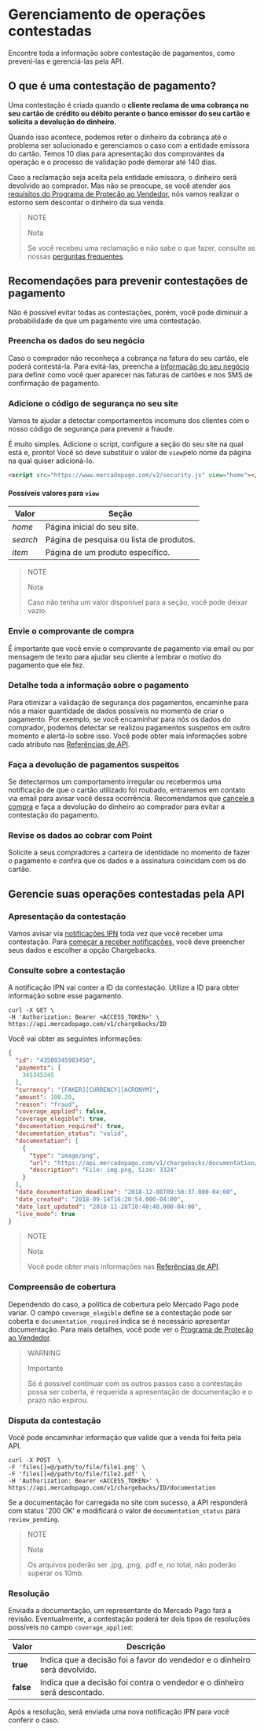# Gerenciamento de operações contestadas

Encontre toda a informação sobre contestação de pagamentos, como preveni-las e gerenciá-las pela API.

## O que é uma contestação de pagamento?

Uma contestação é criada quando o **cliente reclama de uma cobrança no seu cartão de crédito ou débito perante o banco emissor do seu cartão e solicita a devolução do dinheiro.**

Quando isso acontece, podemos reter o dinheiro da cobrança até o problema ser solucionado e gerenciamos o caso com a entidade emissora do cartão. Temos 10 dias para apresentação dos comprovantes da operação e o processo de validação pode demorar até 140 dias.

Caso a reclamação seja aceita pela entidade emissora, o dinheiro será devolvido ao comprador. Mas não se preocupe, se você atender aos [requisitos do Programa de Proteção ao Vendedor](https://www.mercadopago.com.ar/ayuda/requisitos-programa-proteccion-vendedor_294), nós vamos realizar o estorno sem descontar o dinheiro da sua venda.

> NOTE
>
> Nota
>
> Se você recebeu uma reclamação e não sabe o que fazer, consulte as nossas [perguntas frequentes](https://www.mercadopago.com.ar/ayuda/recib%C3%AD-un-contracargo_4249).

## Recomendações para prevenir contestações de pagamento

Não é possível evitar todas as contestações, porém, você pode diminuir a probabilidade de que um pagamento vire uma contestação.

### Preencha os dados do seu negócio

Caso o comprador não reconheça a cobrança na fatura do seu cartão, ele poderá contestá-la. Para evitá-las, preencha a [informação do seu negócio](https://www.mercadopago.com.ar/settings/account) para definir como você quer aparecer nas faturas de cartões e nos SMS de confirmação de pagamento.

### Adicione o código de segurança no seu site

Vamos te ajudar a detectar comportamentos incomuns dos clientes com o nosso código de segurança para prevenir a fraude.

É muito simples. Adicione o script, configure a seção do seu site na qual está e, pronto! Você só deve substituir o valor de `view`pelo nome da página na qual quiser adicioná-lo.

```html
<script src="https://www.mercadopago.com/v2/security.js" view="home"></script>
```

#### Possíveis valores para `view`

| Valor | Seção |
| --- | --- |
| *home* | Página inicial do seu site. |
| *search* | Página de pesquisa ou lista de produtos. |
| *item* | Página de um produto específico. |

> NOTE
>
> Nota
>
> Caso não tenha um valor disponível para a seção, você pode deixar vazio.

### Envie o comprovante de compra

É importante que você envie o comprovante de pagamento via email ou por mensagem de texto para ajudar seu cliente a lembrar o motivo do pagamento que ele fez.

### Detalhe toda a informação sobre o pagamento

Para otimizar a validação de segurança dos pagamentos, encaminhe para nós a maior quantidade de dados possíveis no momento de criar o pagamento. Por exemplo, se você encaminhar para nós os dados do comprador, podemos detectar se realizou pagamentos suspeitos em outro momento e alertá-lo sobre isso.
Você pode obter mais informações sobre cada atributo nas [Referências de API](https://www.mercadopago.com.ar/developers/es/reference/payments/_payments/post/).

### Faça a devolução de pagamentos suspeitos

Se detectarmos um comportamento irregular ou recebermos uma notificação de que o cartão utilizado foi roubado, entraremos em contato via email para avisar você dessa ocorrência. Recomendamos que [cancele a compra](https://www.mercadopago.com.ar/developers/es/guides/manage-account/account/cancellations-and-refunds/) e faça a devolução do dinheiro ao comprador para evitar a contestação do pagamento.

### Revise os dados ao cobrar com Point

Solicite a seus compradores a carteira de identidade no momento de fazer o pagamento e confira que os dados e a assinatura coincidam com os do cartão.

## Gerencie suas operações contestadas pela API

### Apresentação da contestação

Vamos avisar via [notificações IPN](https://www.mercadopago.com.ar/developers/es/guides/notifications/ipn) toda vez que você receber uma contestação. Para [começar a receber notificações](https://www.mercadopago.com.ar/herramientas/notificaciones), você deve preencher seus dados e escolher a opção Chargebacks.

### Consulte sobre a contestação

A notificação IPN vai conter a ID da contestação. Utilize a ID para obter informação sobre esse pagamento.

```
curl -X GET \
-H 'Authorization: Bearer <ACCESS_TOKEN>' \
https://api.mercadopago.com/v1/chargebacks/ID
```

Você vai obter as seguintes informações:

```json
{
  "id": "43589345903450",
  "payments": [
    345345345
  ],
  "currency": "[FAKER][CURRENCY][ACRONYM]",
  "amount": 100.20,
  "reason": "fraud",
  "coverage_applied": false,
  "coverage_elegible": true,
  "documentation_required": true,
  "documentation_status": "valid",
  "documentation": [
    {
      "type": "image/png",
      "url": "https://api.mercadopago.com/v1/chargebacks/documentation/op/op-4ccf4f39-b6f7-4c7b-a5ce-e8941a2a2b5f",
      "description": "File: img.png, Size: 3324"
    }
  ],
  "date_documentation_deadline": "2018-12-08T09:50:37.000-04:00",
  "date_created": "2018-09-14T16:20:54.000-04:00",
  "date_last_updated": "2018-11-28T10:48:48.000-04:00",
  "live_mode": true
}
```

> NOTE
>
> Nota
>
> Você pode obter mais informações nas [Referências de API](https://www.mercadopago.com.ar/developers/es/reference/chargebacks/_chargebacks_id/get/).

### Compreensão de cobertura

Dependendo do caso, a política de cobertura pelo Mercado Pago pode variar.
O campo `coverage_elegible` define se a contestação pode ser coberta e `documentation_required` indica se é necessário apresentar documentação.
Para mais detalhes, você pode ver o [Programa de Proteção ao Vendedor](https://www.mercadopago.com.ar/ayuda/requisitos-programa-proteccion-vendedor_294).

> WARNING
>
> Importante
>
>Só é possível continuar com os outros passos caso a contestação possa ser coberta, é requerida a apresentação de documentação e o prazo não expirou.

### Disputa da contestação

Você pode encaminhar informação que valide que a venda foi feita pela API.

```
curl -X POST  \
-F 'files[]=@/path/to/file/file1.png' \
-F 'files[]=@/path/to/file/file2.pdf' \
-H 'Authorization: Bearer <ACCESS_TOKEN>' \
https://api.mercadopago.com/v1/chargebacks/ID/documentation
```

Se a documentação for carregada no site com sucesso, a API responderá com status '200 OK' e modificará o valor de `documentation_status` para `review_pending`.

> NOTE
>
> Nota
>
> Os arquivos poderão ser .jpg, .png, .pdf e, no total, não poderão superar os 10mb.

### Resolução

Enviada a documentação, um representante do Mercado Pago fará a revisão.
Eventualmente, a contestação poderá ter dois tipos de resoluções possíveis no campo `coverage_applied`:


| Valor           | Descrição
| ----            | ----
| **true**  | Indica que a decisão foi a favor do vendedor e o dinheiro será devolvido.
| **false** | Indica que a decisão foi contra o vendedor e o dinheiro será descontado.

Após a resolução, será enviada uma nova notificação IPN para você conferir o caso.
